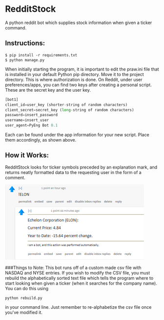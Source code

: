 # RedditStock
A python reddit bot which supplies stock information when given a ticker command.

## Instructions:
```shell
$ pip install -r requirements.txt
$ python manage.py
```
When initially starting the program, it is important to edit the praw.ini file that is installed in your default Python pip directory.
Move it to the project directory. This is where authorization is done. On Reddit, under user preferences/apps, you can find two keys 
after creating a personal script. These are the secret key and the user key.
```python
[bot1]
client_id=user_key (shorter-string of random characters)
client_secret=secret_key (long-string of random characters)
password=insert_password
username=insert_user
user_agent=PyEng Bot 0.1
```
Each can be found under the app information for your new script. Place them accordingly, as shown above. 
## How it Works:
RedditStock looks for ticker symbols preceded by an explanation mark, and returns neatly formatted data to the requesting user 
in the form of a comment.

![alt text](screenshots/Bot.png "Image from Reddit")

###Things to Note:
This bot runs off of a custom made csv file with NASDAQ and NYSE entries. If you wish to modify the CSV file, you must rebuild the
alphabetically sorted text file which tells the program where to start looking when given a ticker (when it searches for the company 
name). You can do this using
```shell
python rebuild.py
```
in your command line. Just remember to re-alphabetize the csv file once you've modified it.


